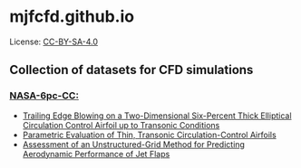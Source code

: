 # mjfcfd.github.io
License: [CC-BY-SA-4.0](https://creativecommons.org/licenses/by-sa/4.0/)

## Collection of datasets for CFD simulations

### [NASA-6pc-CC:](./NASA-6pc-CC/)
 - [Trailing Edge Blowing on a Two-Dimensional Six-Percent Thick Elliptical Circulation Control Airfoil up to Transonic Conditions](https://ntrs.nasa.gov/archive/nasa/casi.ntrs.nasa.gov/20050165090.pdf)
 - [Parametric Evaluation of Thin, Transonic Circulation-Control Airfoils](https://ntrs.nasa.gov/archive/nasa/casi.ntrs.nasa.gov/20070005008.pdf)
 - [Assessment of an Unstructured-Grid Method for Predicting Aerodynamic Performance of Jet Flaps](https://ntrs.nasa.gov/archive/nasa/casi.ntrs.nasa.gov/20060022154.pdf)

